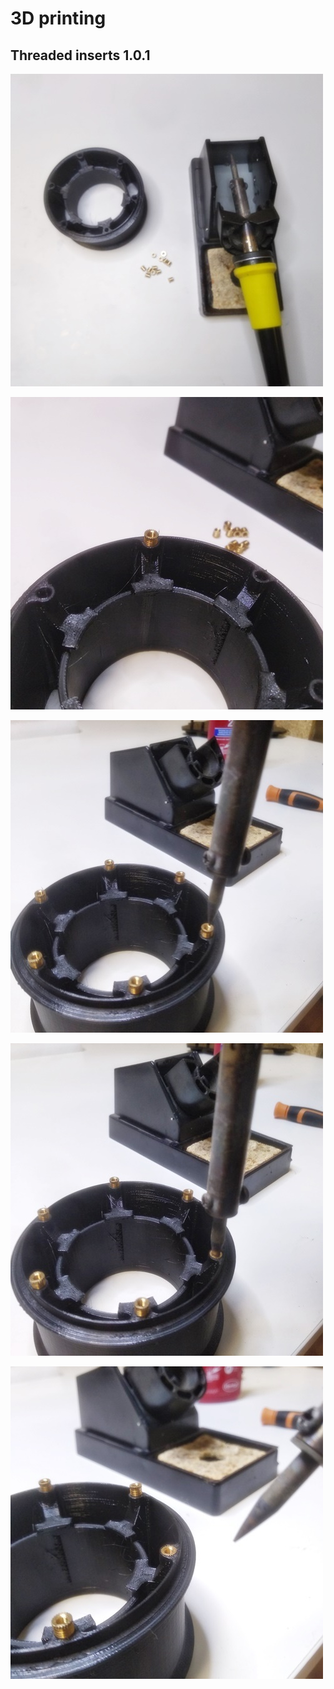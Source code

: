 # 3D printing

## Threaded inserts 1.0.1

![](../.gitbook/assets/img_20190515_191833.jpg)

![](../.gitbook/assets/img_20190515_191849.jpg)

![](../.gitbook/assets/img_20190515_191943.jpg)

![](../.gitbook/assets/img_20190515_191947.jpg)

![](../.gitbook/assets/img_20190515_192000.jpg)


